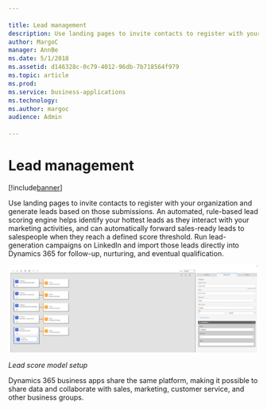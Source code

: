 ```yaml
---

title: Lead management
description: Use landing pages to invite contacts to register with your organization and generate leads based on those submissions.
author: MargoC
manager: AnnBe
ms.date: 5/1/2018
ms.assetid: d146328c-0c79-4012-96db-7b718564f979
ms.topic: article
ms.prod: 
ms.service: business-applications
ms.technology: 
ms.author: margoc
audience: Admin

---
```

#  Lead management




[!include[banner](../../../includes/banner.md)]

Use landing pages to invite contacts to register with your organization and
generate leads based on those submissions. An automated, rule-based lead scoring
engine helps identify your hottest leads as they interact with your marketing
activities, and can automatically forward sales-ready leads to salespeople when
they reach a defined score threshold. Run lead-generation campaigns on LinkedIn
and import those leads directly into Dynamics 365 for follow-up, nurturing, and
eventual qualification.

![A screenshot of a lead score model setup example](media/lead-management-1.png "A screenshot of a lead score model setup example")
<!-- Marketing_LeadManagement_A.png -->


*Lead score model setup*

Dynamics 365 business apps share the same platform, making it possible to share
data and collaborate with sales, marketing, customer service, and other business
groups.

